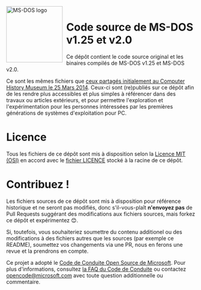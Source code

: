 <img width="150" height="150" align="left" style="float: left; margin: 0 10px 0 0;" alt="MS-DOS logo" src="https://github.com/Microsoft/MS-DOS/blob/master/msdos-logo.png">   

# Code source de MS-DOS v1.25 et v2.0
Ce dépôt contient le code source original et les binaires compilés de MS-DOS v1.25 et MS-DOS v2.0.

Ce sont les mêmes fichiers que [ceux partagés initialement au Computer History Museum le 25 Mars 2014]( http://www.computerhistory.org/atchm/microsoft-ms-dos-early-source-code/). Ceux-ci sont (re)publiés sur ce dépôt afin de les rendre plus accessibles et plus simples à référencer dans des travaux ou articles extérieurs, et pour permettre l'exploration et l'expérimentation pour les personnes intéressées par les premières générations de systèmes d'exploitation pour PC.  

# Licence
Tous les fichiers de ce dépôt sont mis à disposition selon la [Licence MIT (OSI)]( https://fr.wikipedia.org/wiki/Licence_MIT) en accord avec le [fichier LICENCE](https://github.com/Microsoft/MS-DOS/blob/master/LICENSE.md) stocké à la racine de ce dépôt.

# Contribuez !
Les fichiers sources de ce dépôt sont mis à disposition pour référence historique et ne seront pas modifiés, donc s'il-vous-plaît **n'envoyez pas** de Pull Requests suggérant des modifications aux fichiers sources, mais forkez ce dépôt et expérimentez 😊.  

Si, toutefois, vous souhaiteriez soumettre du contenu additionel ou des modifications à des fichiers autres que les sources (par exemple ce README), soumettez vos changements via une PR, nous en ferons une revue et la prendrons en compte.

Ce projet a adopté le [Code de Conduite Open Source de Microsoft](https://opensource.microsoft.com/codeofconduct/).  Pour plus d'informations, consultez [la FAQ du Code de Conduite](https://opensource.microsoft.com/codeofconduct/faq/) ou contactez [opencode@microsoft.com](mailto:opencode@microsoft.com) avec toute question additionnelle ou commentaire.
